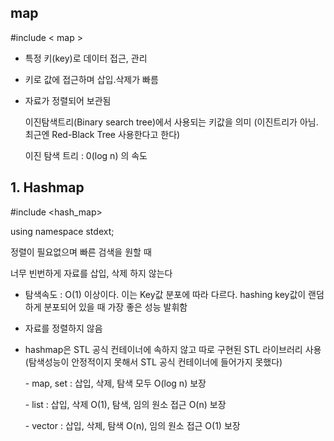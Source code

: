 ## map

#include < map >

- 특정 키(key)로 데이터 접근, 관리

- 키로 값에 접근하며 삽입.삭제가 빠름

- 자료가 정렬되어 보관됨

  이진탐색트리(Binary search tree)에서 사용되는 키값을 의미 (이진트리가 아님. 최근엔 Red-Black Tree 사용한다고 한다)

  이진 탐색 트리 : 0(log n) 의 속도

## 1. Hashmap

#include <hash_map>

using namespace stdext;

정렬이 필요없으며 빠른 검색을 원할 때

너무 빈번하게 자료를 삽입, 삭제 하지 않는다

- 탐색속도 : O(1) 이상이다. 이는 Key값 분포에 따라 다르다. hashing key값이 랜덤하게 분포되어 있을 때 가장 좋은 성능 발휘함

- 자료를 정렬하지 않음

- hashmap은 STL 공식 컨테이너에 속하지 않고 따로 구현된 STL 라이브러리 사용 (탐색성능이 안정적이지 못해서 STL 공식 컨테이너에 들어가지 못했다)

   \- map, set : 삽입, 삭제, 탐색 모두 O(log n) 보장

   \- list : 삽입, 삭제 O(1), 탐색, 임의 원소 접근 O(n) 보장

   \- vector : 삽입, 삭제, 탐색 O(n), 임의 원소 접근 O(1) 보장

